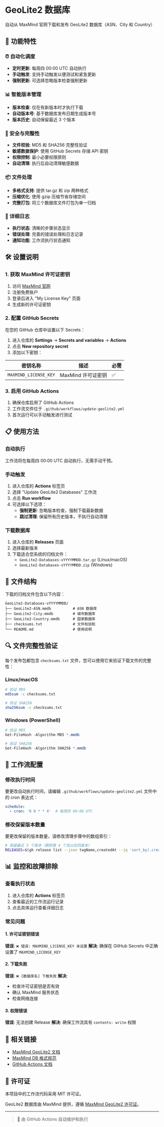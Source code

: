 # GeoLite2 数据库

自动从 MaxMind 官网下载和发布 GeoLite2 数据库（ASN、City 和 Country）

## 🚀 功能特性

### ⏰ 自动化调度
- **定时更新**: 每周四 00:00 UTC 自动执行
- **手动触发**: 支持手动触发以便测试和紧急更新
- **强制更新**: 可选择忽略版本检查强制更新

### 📊 智能版本管理
- **版本检查**: 仅在有新版本时才执行下载
- **自动版本号**: 基于数据库发布日期生成版本号
- **版本历史**: 自动保留最近 3 个版本

### 🔐 安全与完整性
- **文件校验**: MD5 和 SHA256 完整性验证
- **敏感数据保护**: 使用 GitHub Secrets 存储 API 密钥
- **权限控制**: 最小必要权限原则
- **自动清理**: 执行后自动清理敏感数据

### 📦 文件处理
- **多格式支持**: 提供 tar.gz 和 zip 两种格式
- **压缩优化**: 使用 gzip 压缩节省存储空间
- **完整打包**: 将三个数据库文件打包为单一归档

### 📝 详细日志
- **执行状态**: 清晰的步骤状态显示
- **错误处理**: 完善的错误处理和日志记录
- **通知功能**: 工作流执行状态通知

## 🛠️ 设置说明

### 1. 获取 MaxMind 许可证密钥

1. 访问 [MaxMind 官网](https://www.maxmind.com/en/geolite2/signup)
2. 注册免费账户
3. 登录后进入 "My License Key" 页面
4. 生成新的许可证密钥

### 2. 配置 GitHub Secrets

在您的 GitHub 仓库中设置以下 Secrets：

1. 进入仓库的 **Settings** → **Secrets and variables** → **Actions**
2. 点击 **New repository secret**
3. 添加以下密钥：

| 密钥名称 | 描述 | 必需 |
|---------|------|------|
| `MAXMIND_LICENSE_KEY` | MaxMind 许可证密钥 | ✅ |

### 3. 启用 GitHub Actions

1. 确保仓库启用了 GitHub Actions
2. 工作流文件位于 `.github/workflows/update-geolite2.yml`
3. 首次运行可以手动触发进行测试

## 📋 使用方法

### 自动执行
工作流将在每周四 00:00 UTC 自动执行，无需手动干预。

### 手动触发
1. 进入仓库的 **Actions** 标签页
2. 选择 "Update GeoLite2 Databases" 工作流
3. 点击 **Run workflow**
4. 可选择以下选项：
   - **强制更新**: 忽略版本检查，强制下载最新数据
   - **跳过清理**: 保留所有历史版本，不执行自动清理

### 下载数据库
1. 进入仓库的 **Releases** 页面
2. 选择最新版本
3. 下载适合您系统的归档文件：
   - `GeoLite2-Databases-vYYYYMMDD.tar.gz` (Linux/macOS)
   - `GeoLite2-Databases-vYYYYMMDD.zip` (Windows)

## 📁 文件结构

下载的归档文件包含以下内容：

```
GeoLite2-Databases-vYYYYMMDD/
├── GeoLite2-ASN.mmdb          # ASN 数据库
├── GeoLite2-City.mmdb         # 城市数据库
├── GeoLite2-Country.mmdb      # 国家数据库
├── checksums.txt              # 文件校验和
└── README.md                  # 使用说明
```

## 🔍 文件完整性验证

每个发布包都包含 `checksums.txt` 文件，您可以使用它来验证下载文件的完整性：

### Linux/macOS
```bash
# 验证 MD5
md5sum -c checksums.txt

# 验证 SHA256
sha256sum -c checksums.txt
```

### Windows (PowerShell)
```powershell
# 验证 MD5
Get-FileHash -Algorithm MD5 *.mmdb

# 验证 SHA256
Get-FileHash -Algorithm SHA256 *.mmdb
```

## 🔧 工作流配置

### 修改执行时间
要更改自动执行时间，请编辑 `.github/workflows/update-geolite2.yml` 文件中的 cron 表达式：

```yaml
schedule:
  - cron: '0 0 * * 4'  # 每周四 00:00 UTC
```

### 修改保留版本数量
要更改保留的版本数量，请修改清理步骤中的数组索引：

```bash
# 保留最近 3 个版本（删除第 4 个及以后的版本）
RELEASES=$(gh release list --json tagName,createdAt --jq 'sort_by(.createdAt) | reverse | .[3:] | .[].tagName')
```

## 📊 监控和故障排除

### 查看执行状态
1. 进入仓库的 **Actions** 标签页
2. 查看最近的工作流运行记录
3. 点击具体运行查看详细日志

### 常见问题

#### 1. 许可证密钥错误
**错误**: `❌ 错误: MAXMIND_LICENSE_KEY 未设置`
**解决**: 确保在 GitHub Secrets 中正确设置了 `MAXMIND_LICENSE_KEY`

#### 2. 下载失败
**错误**: `❌ [数据库名] 下载失败`
**解决**: 
- 检查许可证密钥是否有效
- 确认 MaxMind 服务状态
- 检查网络连接

#### 3. 权限错误
**错误**: 无法创建 Release
**解决**: 确保工作流具有 `contents: write` 权限

## 🔗 相关链接

- [MaxMind GeoLite2 文档](https://dev.maxmind.com/geoip/geolite2-free-geolocation-data)
- [MaxMind DB 格式规范](https://maxmind.github.io/MaxMind-DB/)
- [GitHub Actions 文档](https://docs.github.com/en/actions)

## 📄 许可证

本项目中的工作流代码采用 MIT 许可证。

GeoLite2 数据库由 MaxMind 提供，遵循 [MaxMind GeoLite2 许可证](https://dev.maxmind.com/geoip/geolite2-free-geolocation-data)。

---

> 🤖 由 GitHub Actions 自动维护和执行